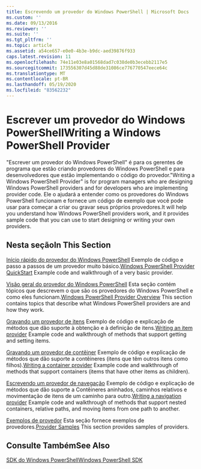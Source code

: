 ```yaml
---
title: Escrevendo um provedor do Windows PowerShell | Microsoft Docs
ms.custom: ''
ms.date: 09/13/2016
ms.reviewer: ''
ms.suite: ''
ms.tgt_pltfrm: ''
ms.topic: article
ms.assetid: a54ce657-e0e0-4b3e-b9dc-aed39876f933
caps.latest.revision: 11
ms.openlocfilehash: 74e11e03e8a01568dad7c038de0b3ecebb2117e5
ms.sourcegitcommit: 173556307d45d88de31086ce776770547eece64c
ms.translationtype: MT
ms.contentlocale: pt-BR
ms.lasthandoff: 05/19/2020
ms.locfileid: "83562232"
---
```

# <a name="writing-a-windows-powershell-provider"></a><span data-ttu-id="1d899-102">Escrever um provedor do Windows PowerShell</span><span class="sxs-lookup"><span data-stu-id="1d899-102">Writing a Windows PowerShell Provider</span></span>

<span data-ttu-id="1d899-103">"Escrever um provedor do Windows PowerShell" é para os gerentes de programa que estão criando provedores do Windows PowerShell e para desenvolvedores que estão implementando o código do provedor.</span><span class="sxs-lookup"><span data-stu-id="1d899-103">"Writing a Windows PowerShell Provider" is for program managers who are designing Windows PowerShell providers and for developers who are implementing provider code.</span></span> <span data-ttu-id="1d899-104">Ele o ajudará a entender como os provedores do Windows PowerShell funcionam e fornece um código de exemplo que você pode usar para começar a criar ou gravar seus próprios provedores.</span><span class="sxs-lookup"><span data-stu-id="1d899-104">It will help you understand how Windows PowerShell providers work, and it provides sample code that you can use to start designing or writing your own providers.</span></span>

## <a name="in-this-section"></a><span data-ttu-id="1d899-105">Nesta seção</span><span class="sxs-lookup"><span data-stu-id="1d899-105">In This Section</span></span>

<span data-ttu-id="1d899-106">[Início rápido do provedor do Windows PowerShell](./windows-powershell-provider-quickstart.md) Exemplo de código e passo a passos de um provedor muito básico.</span><span class="sxs-lookup"><span data-stu-id="1d899-106">[Windows PowerShell Provider QuickStart](./windows-powershell-provider-quickstart.md) Example code and walkthrough of a very basic provider.</span></span>

<span data-ttu-id="1d899-107">[Visão geral do provedor do Windows PowerShell](./windows-powershell-provider-overview.md) Esta seção contém tópicos que descrevem o que são os provedores do Windows PowerShell e como eles funcionam.</span><span class="sxs-lookup"><span data-stu-id="1d899-107">[Windows PowerShell Provider Overview](./windows-powershell-provider-overview.md) This section contains topics that describe what Windows PowerShell providers are and how they work.</span></span>

<span data-ttu-id="1d899-108">[Gravando um provedor de itens](./writing-an-item-provider.md) Exemplo de código e explicação de métodos que dão suporte à obtenção e à definição de itens.</span><span class="sxs-lookup"><span data-stu-id="1d899-108">[Writing an item provider](./writing-an-item-provider.md) Example code and walkthrough of methods that support getting and setting items.</span></span>

<span data-ttu-id="1d899-109">[Gravando um provedor de contêiner](./writing-a-container-provider.md) Exemplo de código e explicação de métodos que dão suporte a contêineres (itens que têm outros itens como filhos).</span><span class="sxs-lookup"><span data-stu-id="1d899-109">[Writing a container provider](./writing-a-container-provider.md) Example code and walkthrough of methods that support containers (items that have other items as children).</span></span>

<span data-ttu-id="1d899-110">[Escrevendo um provedor de navegação](./writing-a-navigation-provider.md) Exemplo de código e explicação de métodos que dão suporte a Contêineres aninhados, caminhos relativos e movimentação de itens de um caminho para outro.</span><span class="sxs-lookup"><span data-stu-id="1d899-110">[Writing a navigation provider](./writing-a-navigation-provider.md) Example code and walkthrough of methods that support nested containers, relative paths, and moving items from one path to another.</span></span>

<span data-ttu-id="1d899-111">[Exemplos de provedor](./provider-samples.md) Esta seção fornece exemplos de provedores.</span><span class="sxs-lookup"><span data-stu-id="1d899-111">[Provider Samples](./provider-samples.md) This section provides samples of providers.</span></span>

## <a name="see-also"></a><span data-ttu-id="1d899-112">Consulte Também</span><span class="sxs-lookup"><span data-stu-id="1d899-112">See Also</span></span>

[<span data-ttu-id="1d899-113">SDK do Windows PowerShell</span><span class="sxs-lookup"><span data-stu-id="1d899-113">Windows PowerShell SDK</span></span>](../windows-powershell-reference.md)
